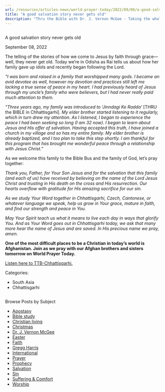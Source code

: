 ```yaml
---
url: /resources/articles-news/world-prayer-today/2022/09/08/a-good-salvation-story-never-gets-old
title: "A good salvation story never gets old"
description: "Thru the Bible with Dr. J. Vernon McGee - Taking the whole Word to the whole world"
---
```







## 
 A good salvation story never gets old


September 08, 2022
![]()




The telling of the stories of how we come to Jesus by faith through grace—well, they never get old. Today we’re in Odisha as Rai tells us about how her family gave up idols and recently began following the Lord.

*“I was born and raised in a family that worshipped many gods. I became an avid devotee as well, however my devotion and practices still left me lacking a true sense of peace in my heart. I had previously heard of Jesus through my uncle’s family who were believers, but I had never really paid much attention to them.* 

*“Three years ago, my family was introduced to ‘Jinndagi Ke Radda’* [THRU the BIBLE in Chhattisgarhi]*. My elder brother started listening to it regularly, which in turn drew my attention. As I listened, I began to experience the peace I had been seeking so long (I am 32 now). I began to learn about Jesus and His offer of salvation. Having accepted this truth, I have joined a church in my village and so has my entire family. My elder brother is already baptized, and I too plan to take this step shortly. I am thankful for this program that has brought me wonderful peace through a relationship with Jesus Christ.”*

As we welcome this family to the Bible Bus and the family of God, let’s pray together:

*Thank you, Father, for* *Your Son Jesus and for the salvation that this family (and each of us) have received by believing on the name of the Lord Jesus Christ and trusting in His death on the cross and His resurrection. Our hearts overflow with gratitude for His amazing sacrifice for our sin.*

*As we study Your Word together in Chhattisgarhi, Czech, Cantonese, or whatever language we speak, help us grow in Your grace, mature in faith, and find our strength and peace in You.*

*May Your Spirit teach us what it means to live each day in ways that glorify You. And as Your Word goes out in Chhattisgarhi today, we ask that many more hear the name of Jesus and are saved. In His precious name we pray, amen.*

**One of the most difficult places to be a Christian in today’s world is Afghanistan. Join as we pray with our Afghan brothers and sisters tomorrow on World Prayer Today.**

[Listen here to TTB-Chhattisgarhi.](https://ttb.twr.org/home/day,0422/language,HNE)



Categories: 


* South Asia
* Chhattisgarhi









## 
 Browse Posts by Subject


* [Apostasy](/resources/articles-news/-in-tags/tags/Apostasy)
* [Bible study](/resources/articles-news/-in-tags/tags/Bible-study)
* [Christian living](/resources/articles-news/-in-tags/tags/Christian-living)
* [Christmas](/resources/articles-news/-in-tags/tags/Christmas)
* [Dr. J. Vernon McGee](/resources/articles-news/-in-tags/tags/Dr-J-Vernon-McGee)
* [Easter](/resources/articles-news/-in-tags/tags/easter)
* [Faith](/resources/articles-news/-in-tags/tags/Faith)
* [Gregg Harris](/resources/articles-news/-in-tags/tags/Gregg-Harris)
* [International](/resources/articles-news/-in-tags/tags/International)
* [Prayer](/resources/articles-news/-in-tags/tags/prayer)
* [Prophecy](/resources/articles-news/-in-tags/tags/Prophecy)
* [Salvation](/resources/articles-news/-in-tags/tags/Salvation)
* [Sin](/resources/articles-news/-in-tags/tags/sin)
* [Suffering & Comfort](/resources/articles-news/-in-tags/tags/Suffering-Comfort)
* [Worship](/resources/articles-news/-in-tags/tags/worship)






